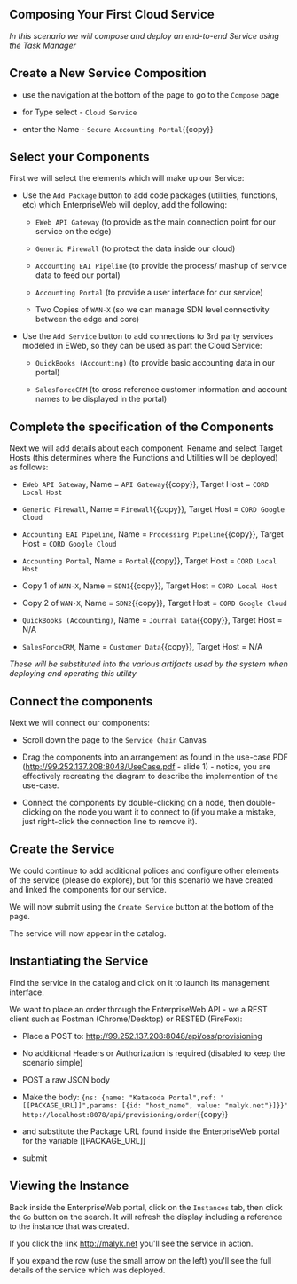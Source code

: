 ## Composing Your First Cloud Service

*In this scenario we will compose and deploy an end-to-end Service using the Task Manager*

## Create a New Service Composition

- use the navigation at the bottom of the page to go to the `Compose` page

- for Type select - `Cloud Service`

- enter the Name - `Secure Accounting Portal`{{copy}}

## Select your Components

First we will select the elements which will make up our Service:

- Use the `Add Package` button to add code packages (utilities, functions, etc) which EnterpriseWeb will deploy, add the following:

  - `EWeb API Gateway` (to provide as the main connection point for our service on the edge)

  - `Generic Firewall` (to protect the data inside our cloud)

  - `Accounting EAI Pipeline` (to provide the process/ mashup of service data to feed our portal)
  
  - `Accounting Portal` (to provide a user interface for our service)
  
  - Two Copies of `WAN-X` (so we can manage SDN level connectivity between the edge and core)
  
- Use the `Add Service` button to add connections to 3rd party services modeled in EWeb, so they can be used as part the Cloud Service:

  - `QuickBooks (Accounting)` (to provide basic accounting data in our portal)
  
  - `SalesForceCRM` (to cross reference customer information and account names to be displayed in the portal)

## Complete the specification of the Components

Next we will add details about each component. Rename and select Target Hosts (this determines where the Functions and Utilities will be deployed) as follows:

- `EWeb API Gateway`, Name = `API Gateway`{{copy}}, Target Host = `CORD Local Host`

- `Generic Firewall`, Name = `Firewall`{{copy}}, Target Host = `CORD Google Cloud`

- `Accounting EAI Pipeline`, Name = `Processing Pipeline`{{copy}}, Target Host = `CORD Google Cloud`
  
- `Accounting Portal`, Name = `Portal`{{copy}}, Target Host = `CORD Local Host`
  
- Copy 1 of `WAN-X`, Name = `SDN1`{{copy}}, Target Host = `CORD Local Host`
  
- Copy 2 of `WAN-X`, Name = `SDN2`{{copy}}, Target Host = `CORD Google Cloud`
  
- `QuickBooks (Accounting)`, Name = `Journal Data`{{copy}}, Target Host = N/A
  
- `SalesForceCRM`, Name = `Customer Data`{{copy}}, Target Host = N/A

*These will be substituted into the various artifacts used by the system when deploying and operating this utility*

## Connect the components

Next we will connect our components:

- Scroll down the page to the `Service Chain` Canvas

- Drag the components into an arrangement as found in the use-case PDF (http://99.252.137.208:8048/UseCase.pdf - slide 1) - notice, you are effectively recreating the diagram to describe the implemention of the use-case.  

- Connect the components by double-clicking on a node, then double-clicking on the node you want it to connect to (if you make a mistake, just right-click the connection line to remove it).

## Create the Service

We could continue to add additional polices and configure other elements of the service (please do explore), but for this scenario we have created and linked the components for our service.

We will now submit using the `Create Service` button at the bottom of the page.

The service will now appear in the catalog.

## Instantiating the Service

Find the service in the catalog and click on it to launch its management interface.

We want to place an order through the EnterpriseWeb API - we a REST client such as Postman (Chrome/Desktop) or RESTED (FireFox):

 - Place a POST to: http://99.252.137.208:8048/api/oss/provisioning

 - No additional Headers or Authorization is required (disabled to keep the scenario simple)
 
 - POST a raw JSON body

 - Make the body: `{ns: {name: "Katacoda Portal",ref: "[[PACKAGE_URL]]",params: [{id: "host_name", value: "malyk.net"}]}}' http://localhost:8078/api/provisioning/order`{{copy}}
 
 - and substitute the Package URL found inside the EnterpriseWeb portal for the variable [[PACKAGE_URL]]

 - submit

## Viewing the Instance

Back inside the EnterpriseWeb portal, click on the `Instances` tab, then click the `Go` button on the search. It will refresh the display including a reference to the instance that was created.

If you click the link  http://malyk.net  you'll see the service in action.

If you expand the row (use the small arrow on the left) you'll see the full details of the service which was deployed.
